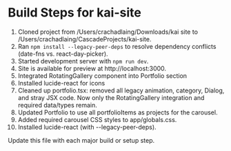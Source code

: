 # Build Steps for kai-site

1. Cloned project from /Users/crachadlaing/Downloads/kai site to /Users/crachadlaing/CascadeProjects/kai-site.
2. Ran `npm install --legacy-peer-deps` to resolve dependency conflicts (date-fns vs. react-day-picker).
3. Started development server with `npm run dev`.
4. Site is available for preview at http://localhost:3000.
5. Integrated RotatingGallery component into Portfolio section
6. Installed lucide-react for icons
7. Cleaned up portfolio.tsx: removed all legacy animation, category, Dialog, and stray JSX code. Now only the RotatingGallery integration and required data/types remain.
8. Updated Portfolio to use all portfolioItems as projects for the carousel.
9. Added required carousel CSS styles to app/globals.css.
10. Installed lucide-react (with --legacy-peer-deps).

Update this file with each major build or setup step.
